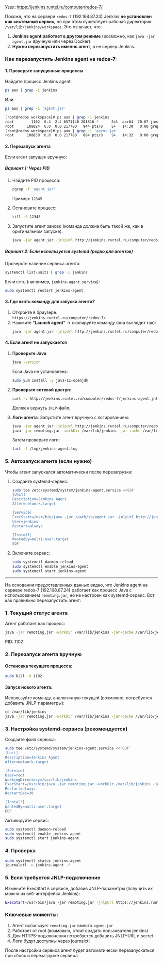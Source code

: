 Узел: https://jenkins.runtel.ru/computer/redos-7/

Похоже, что на сервере `redos-7` (192.168.87.24) Jenkins **не установлен как системный сервис**, но при этом существует рабочая директория `/var/lib/jenkins/workspace`. Это означает, что:

1. **Jenkins agent работает в другом режиме** (возможно, как `java -jar agent.jar` вручную или через Docker).
2. **Нужно перезапустить именно агент**, а не сервер Jenkins.

### Как перезапустить Jenkins agent на redos-7:

#### **1. Проверьте запущенные процессы**
Найдите процесс Jenkins agent:
```bash
ps aux | grep -i jenkins
```
Или:
```bash
ps aux | grep -i 'agent.jar'
```
```bash
[root@redos workspace]# ps aux | grep -i jenkins
root        1102  0.4  2.4 6571140 201816 ?      Ssl  авг04  70:07 java -jar remoting.jar -workDir /var/lib/jenkins -jar-cache /var/lib/jenkins/remoting/jarCache
root      108824  0.0  0.0 217780   944 pts/0    S+   14:30   0:00 grep --color=always -i jenkins
[root@redos workspace]# ps aux | grep -i 'agent.jar'
root      108830  0.0  0.0 217780   884 pts/0    S+   14:32   0:00 grep --color=always -i agent.jar
```


#### **2. Перезапуск агента**
Если агент запущен вручную:

##### Вариант 1: Через PID
1. Найдите PID процесса:
   ```bash
   pgrep -f 'agent.jar'
   ```
   Пример: `12345`

2. Остановите процесс:
   ```bash
   kill -9 12345
   ```

3. Запустите агент заново (команда должна быть такой же, как в оригинальном запуске):
   ```bash
   java -jar agent.jar -jnlpUrl http://jenkins.runtel.ru/computer/redos-7/jenkins-agent.jnlp -secret YOUR_SECRET -workDir "/var/lib/jenkins"
   ```

##### Вариант 2: Если используется systemd (редко для агентов)
Проверьте наличие сервиса агента:
```bash
systemctl list-units | grep -i jenkins
```
Если есть (например, `jenkins-agent.service`):
```bash
sudo systemctl restart jenkins-agent
```


#### **3. Где взять команду для запуска агента?**
1. Откройте в браузере:  
   `https://jenkins.runtel.ru/computer/redos-7/`
2. Нажмите **"Launch agent"** → скопируйте команду (она выглядит так):
   ```bash
   java -jar agent.jar -jnlpUrl http://jenkins.runtel.ru/computer/redos-7/jenkins-agent.jnlp -secret 123abc... -workDir "/var/lib/jenkins"
   ```


#### **4. Если агент не запускается**
1. **Проверьте Java**:
   ```bash
   java -version
   ```
   Если Java не установлена:
   ```bash
   sudo yum install -y java-11-openjdk
   ```

2. **Проверьте сетевой доступ**:
   ```bash
   curl -v http://jenkins.runtel.ru/computer/redos-7/jenkins-agent.jnlp
   ```
   Должен вернуть `JNLP`-файл.

3. **Логи агента**:
   Запустите агент вручную с логированием:
   ```bash
   java -jar agent.jar -jnlpUrl http://jenkins.runtel.ru/computer/redos-7/jenkins-agent.jnlp -secret YOUR_SECRET -workDir "/var/lib/jenkins" > /tmp/jenkins-agent.log 2>&1 &
   java -jar remoting.jar -workDir /var/lib/jenkins -jar-cache /var/lib/jenkins/remoting/jarCache
   ```
   Затем проверьте логи:
   ```bash
   tail -f /tmp/jenkins-agent.log
   ```


### **5. Автозапуск агента (если нужно)**
Чтобы агент запускался автоматически после перезагрузки:

1. Создайте systemd-сервис:
   ```bash
   sudo tee /etc/systemd/system/jenkins-agent.service <<EOF
   [Unit]
   Description=Jenkins Agent
   After=network.target

   [Service]
   ExecStart=/usr/bin/java -jar /path/to/agent.jar -jnlpUrl http://jenkins.runtel.ru/computer/redos-7/jenkins-agent.jnlp -secret YOUR_SECRET -workDir "/var/lib/jenkins"
   User=jenkins
   Restart=always

   [Install]
   WantedBy=multi-user.target
   EOF
   ```

2. Включите сервис:
   ```bash
   sudo systemctl daemon-reload
   sudo systemctl enable jenkins-agent
   sudo systemctl start jenkins-agent
   ```
----------------

На основании предоставленных данных видно, что Jenkins agent на сервере redos-7 (192.168.87.24) работает как процесс Java с использованием `remoting.jar`, но не настроен как systemd-сервис. Вот как правильно перезапустить агент:

### 1. Текущий статус агента
Агент работает как процесс:
```bash
java -jar remoting.jar -workDir /var/lib/jenkins -jar-cache /var/lib/jenkins/remoting/jarCache
```
PID: 1102

### 2. Перезапуск агента вручную

#### Остановка текущего процесса:
```bash
sudo kill -9 1102
```

#### Запуск нового агента:
Используйте команду, аналогичную текущей (возможно, потребуется добавить JNLP-параметры):
```bash
cd /var/lib/jenkins
java -jar remoting.jar -workDir /var/lib/jenkins -jar-cache /var/lib/jenkins/remoting/jarCache &
```

### 3. Настройка systemd-сервиса (рекомендуется)

Создайте файл сервиса:
```bash
sudo tee /etc/systemd/system/jenkins-agent.service <<'EOF'
[Unit]
Description=Jenkins Agent
After=network.target

[Service]
User=root
WorkingDirectory=/var/lib/jenkins
ExecStart=/usr/bin/java -jar remoting.jar -workDir /var/lib/jenkins -jar-cache /var/lib/jenkins/remoting/jarCache
Restart=always
RestartSec=30

[Install]
WantedBy=multi-user.target
EOF
```

Активируйте сервис:
```bash
sudo systemctl daemon-reload
sudo systemctl enable jenkins-agent
sudo systemctl start jenkins-agent
```

### 4. Проверка
```bash
sudo systemctl status jenkins-agent
journalctl -u jenkins-agent -f
```

### 5. Если требуется JNLP-подключение
Измените ExecStart в сервисе, добавив JNLP-параметры (получить их можно из веб-интерфейса Jenkins):
```bash
ExecStart=/usr/bin/java -jar remoting.jar -jnlpUrl https://jenkins.runtel.ru/computer/redos-7/jenkins-agent.jnlp -secret YOUR_SECRET -workDir /var/lib/jenkins
```

### Ключевые моменты:
1. Агент использует `remoting.jar` вместо `agent.jar`
2. Работает от root (возможно, стоит создать пользователя jenkins)
3. Для HTTPS-подключения потребуется добавить JNLP-URL и secret
4. Логи будут доступны через journalctl

После настройки сервиса агент будет автоматически перезапускаться при сбоях и перезагрузке сервера.
